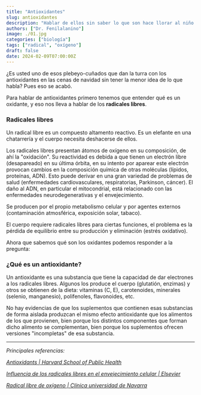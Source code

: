 ```yaml
---
title: "Antioxidantes"
slug: antioxidantes
description: "Hablar de ellos sin saber lo que son hace llorar al niño Jesús."
authors: ["Dr. Fenilalanino"]
image: ./01.jpg
categories: ["biología"]
tags: ["radical", "oxígeno"]
draft: false
date: 2024-02-09T07:00:00Z
---
```


¿Es usted uno de esos plebeyo-cuñados que dan la turra con los antioxidantes en las cenas de navidad sin tener la menor idea de lo que habla? Pues eso se acabó.

Para hablar de antioxidantes primero tenemos que entender qué es un oxidante, y eso nos lleva a hablar de los **radicales libres**.

### Radicales libres

Un radical libre es un compuesto altamento reactivo. Es un elefante en una chatarrería y el cuerpo necesita deshacerse de ellos.

Los radicales libres presentan átomos de oxígeno en su composición, de ahí la "oxidación". Su reactividad es debida a que tienen un electrón libre (desapareado) en su última órbita, en su intento por aparear este electrón provocan cambios en la composición química de otras moléculas (lípidos, proteínas, ADN). Esto puede derivar en una gran variedad de problemas de salud (enfermedades cardiovasculares, respiratorias, Parkinson, cáncer). El daño al ADN, en particular el mitocondrial, está relacionado con las enfermedades neurodegenerativas y el envejecimiento.

Se producen por el propio metabolismo celular y por agentes externos (contaminación atmosférica, exposición solar, tabaco).

El cuerpo requiere radicales libres para ciertas funciones, el problema es la pérdida de equilibrio entre su producción y eliminación (estrés oxidativo).


Ahora que sabemos qué son los oxidantes podemos responder a la pregunta:

### ¿Qué es un antioxidante?

Un antioxidante es una substancia que tiene la capacidad de dar electrones a los radicales libres. Algunos los produce el cuerpo (glutatión, enzimas) y otros se obtienen de la dieta: vitaminas (C, E), carotenoides, minerales (selenio, manganesio), polifenoles, flavonoides, etc.

No hay evidencias de que los suplementos que contienen esas substancias de forma aislada produzcan el mismo efecto antioxidante que los alimentos de los que provienen, bien porque los distintos componentes que forman dicho alimento se complementan, bien porque los suplementos ofrecen versiones "incompletas" de esa substancia. 


---

*Principales referencias:*

*[Antioxidants | Harvard School of Public Health](https://www.hsph.harvard.edu/nutritionsource/antioxidants/)*

*[Influencia de los radicales libres en el envejecimiento celular | Elsevier](https://www.elsevier.es/es-revista-offarm-4-articulo-influencia-radicales-libres-el-envejecimiento-13034834)*

*[Radical libre de oxígeno | Clínica universidad de Navarra](https://www.cun.es/diccionario-medico/terminos/radical-libre-oxigeno)*
